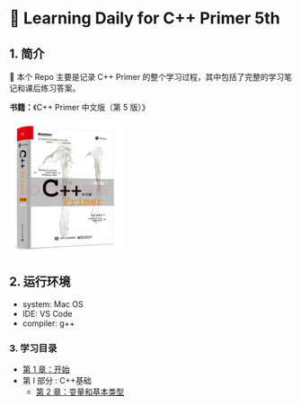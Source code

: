 <!--
 * @Author: Jimmy Hua
 * @Date: 2022-07-31 21:04:31
 * @LastEditTime: 2022-08-09 00:12:38
 * @FilePath: /C++Primer/README.md
 * @Description:
 * Copyright (c) 2022 by Jimmy Hua, All Rights Reserved.
-->

# 📔 Learning Daily for C++ Primer 5th

## 1. 简介

🎯 本个 Repo 主要是记录 C++ Primer 的整个学习过程，其中包括了完整的学习笔记和课后练习答案。

**书籍：**《C++ Primer 中文版（第 5 版）》

<img src="./images/cpp_primer.jpg" width=200/>

## 2. 运行环境

- system: Mac OS
- IDE: VS Code
- compiler: g++

### 3. 学习目录

- [第 1 章：开始](./chapter1/README.md)
- 第 I 部分 : C++基础
    - [第 2 章：变量和基本类型](./chapter2/README.md)
